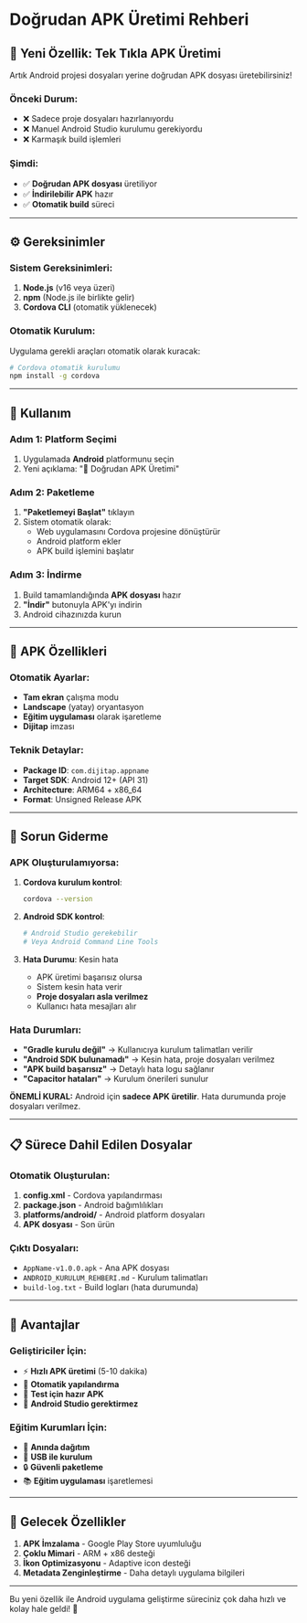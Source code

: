 # Doğrudan APK Üretimi Rehberi

## 🎯 **Yeni Özellik: Tek Tıkla APK Üretimi**

Artık Android projesi dosyaları yerine doğrudan APK dosyası üretebilirsiniz!

### **Önceki Durum:**
- ❌ Sadece proje dosyaları hazırlanıyordu
- ❌ Manuel Android Studio kurulumu gerekiyordu
- ❌ Karmaşık build işlemleri

### **Şimdi:**
- ✅ **Doğrudan APK dosyası** üretiliyor
- ✅ **İndirilebilir APK** hazır
- ✅ **Otomatik build** süreci

---

## ⚙️ **Gereksinimler**

### **Sistem Gereksinimleri:**
1. **Node.js** (v16 veya üzeri)
2. **npm** (Node.js ile birlikte gelir)
3. **Cordova CLI** (otomatik yüklenecek)

### **Otomatik Kurulum:**
Uygulama gerekli araçları otomatik olarak kuracak:
```bash
# Cordova otomatik kurulumu
npm install -g cordova
```

---

## 🚀 **Kullanım**

### **Adım 1: Platform Seçimi**
1. Uygulamada **Android** platformunu seçin
2. Yeni açıklama: "🚀 Doğrudan APK Üretimi"

### **Adım 2: Paketleme**
1. **"Paketlemeyi Başlat"** tıklayın
2. Sistem otomatik olarak:
   - Web uygulamasını Cordova projesine dönüştürür
   - Android platform ekler
   - APK build işlemini başlatır

### **Adım 3: İndirme**
1. Build tamamlandığında **APK dosyası** hazır
2. **"İndir"** butonuyla APK'yı indirin
3. Android cihazınızda kurun

---

## 📱 **APK Özellikleri**

### **Otomatik Ayarlar:**
- **Tam ekran** çalışma modu
- **Landscape** (yatay) oryantasyon
- **Eğitim uygulaması** olarak işaretleme
- **Dijitap** imzası

### **Teknik Detaylar:**
- **Package ID**: `com.dijitap.appname`
- **Target SDK**: Android 12+ (API 31)
- **Architecture**: ARM64 + x86_64
- **Format**: Unsigned Release APK

---

## 🔧 **Sorun Giderme**

### **APK Oluşturulamıyorsa:**
1. **Cordova kurulum kontrol**:
   ```bash
   cordova --version
   ```

2. **Android SDK kontrol**:
   ```bash
   # Android Studio gerekebilir
   # Veya Android Command Line Tools
   ```

3. **Hata Durumu**: Kesin hata
   - APK üretimi başarısız olursa
   - Sistem kesin hata verir
   - **Proje dosyaları asla verilmez**
   - Kullanıcı hata mesajları alır

### **Hata Durumları:**
- **"Gradle kurulu değil"** → Kullanıcıya kurulum talimatları verilir
- **"Android SDK bulunamadı"** → Kesin hata, proje dosyaları verilmez  
- **"APK build başarısız"** → Detaylı hata logu sağlanır
- **"Capacitor hataları"** → Kurulum önerileri sunulur

**ÖNEMLİ KURAL:** Android için **sadece APK üretilir**. Hata durumunda proje dosyaları verilmez.

---

## 📋 **Sürece Dahil Edilen Dosyalar**

### **Otomatik Oluşturulan:**
1. **config.xml** - Cordova yapılandırması
2. **package.json** - Android bağımlılıkları
3. **platforms/android/** - Android platform dosyaları
4. **APK dosyası** - Son ürün

### **Çıktı Dosyaları:**
- `AppName-v1.0.0.apk` - Ana APK dosyası
- `ANDROID_KURULUM_REHBERI.md` - Kurulum talimatları
- `build-log.txt` - Build logları (hata durumunda)

---

## 🎉 **Avantajlar**

### **Geliştiriciler İçin:**
- ⚡ **Hızlı APK üretimi** (5-10 dakika)
- 🔧 **Otomatik yapılandırma**
- 📱 **Test için hazır APK**
- 🚫 **Android Studio gerektirmez**

### **Eğitim Kurumları İçin:**
- 📲 **Anında dağıtım**
- 💾 **USB ile kurulum** 
- 🔒 **Güvenli paketleme**
- 📚 **Eğitim uygulaması** işaretlemesi

---

## 🔮 **Gelecek Özellikler**

1. **APK İmzalama** - Google Play Store uyumluluğu
2. **Çoklu Mimari** - ARM + x86 desteği
3. **İkon Optimizasyonu** - Adaptive icon desteği
4. **Metadata Zenginleştirme** - Daha detaylı uygulama bilgileri

---

Bu yeni özellik ile Android uygulama geliştirme süreciniz çok daha hızlı ve kolay hale geldi! 🚀